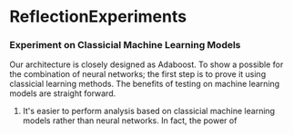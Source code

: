 # ReflectionExperiments

### Experiment on Classicial Machine Learning Models
Our architecture is closely designed as Adaboost. To show a possible for the combination of neural networks; the first step is to prove it using classicial learning methods. The benefits of testing on machine learning models are straight forward. 

1. It's easier to perform analysis based on classicial machine learning models rather than neural networks. In fact, the power of 
